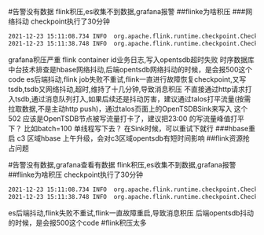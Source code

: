 #告警没有数据
flink积压,es收集不到数据,grafana报警
##flinke为啥积压
###网络抖动
checkpoint执行了30分钟
```asp
2021-12-23 15:11:08.734 INFO  org.apache.flink.runtime.checkpoint.CheckpointCoordinator    - Completed checkpoint 51364 for job 804dfe28b17fad5d38c48f9b3761f6ed (56504274 bytes in 316593 ms).
2021-12-23 15:11:38.748 INFO  org.apache.flink.runtime.checkpoint.CheckpointCoordinator    - Triggering checkpoint 51365 @ 1640243498733 for job 804dfe28b17fad5d38c48f9b3761f6ed.
```
grafana积压严重
flink container id业务日志,写入opentsdb超时失败
时序数据库中台技术排查是hbase网络抖动,后端opentsdb网络抖动的时候，是会报500这个code
es后端抖动,flink job失败不重试,flink一直进行故障恢复checkpoint,又写tsdb,tsdb又网络抖动,超时,维持了十几分钟,导致消息积压
不直接通过http请求打入tsdb,通过消息队列打入,如果后续还是抖动厉害，建议通过talos打平流量(按需拉取数据,不是主动http push)，通过talos页面上的OpenTSDBSink来写入
[](https://www.infoq.cn/article/hriwi6jdrsxombp4vgde)
这个 502 应该是OpenTSDB节点被写流量打卡了，建议把23:00 的写流量峰值打平下？  比如batch=100 单线程写下去？
在Sink时候，可以重试下就行
###hbase重启
c3 区域hbase 上午升级，会对c3区域opentsdb有短时间影响
##flink资源抢占问题


#告警没有数据,grafana查看有数据
flink积压,es收集不到数据,grafana报警
##flinke为啥积压
checkpoint执行了30分钟
```asp
2021-12-23 15:11:08.734 INFO  org.apache.flink.runtime.checkpoint.CheckpointCoordinator    - Completed checkpoint 51364 for job 804dfe28b17fad5d38c48f9b3761f6ed (56504274 bytes in 316593 ms).
2021-12-23 15:11:38.748 INFO  org.apache.flink.runtime.checkpoint.CheckpointCoordinator    - Triggering checkpoint 51365 @ 1640243498733 for job 804dfe28b17fad5d38c48f9b3761f6ed.
```
es后端抖动,flink失败不重试,flink一直故障重启,导致消息积压
后端opentsdb抖动的时候，是会报500这个code
[](https://www.infoq.cn/article/hriwi6jdrsxombp4vgde)
#flink积压太多
